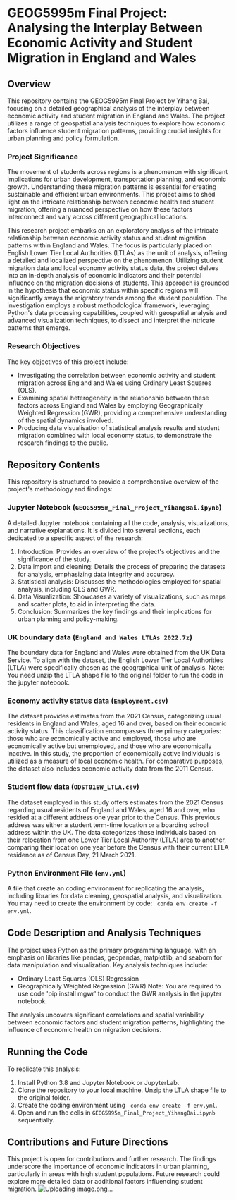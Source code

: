 # GEOG5995m Final Project: Analysing the Interplay Between Economic Activity and Student Migration in England and Wales

## Overview
This repository contains the GEOG5995m Final Project by Yihang Bai, focusing on a detailed geographical analysis of the interplay between economic activity and student migration in England and Wales. The project utilizes a range of geospatial analysis techniques to explore how economic factors influence student migration patterns, providing crucial insights for urban planning and policy formulation.

### Project Significance
The movement of students across regions is a phenomenon with significant implications for urban development, transportation planning, and economic growth. Understanding these migration patterns is essential for creating sustainable and efficient urban environments. This project aims to shed light on the intricate relationship between economic health and student migration, offering a nuanced perspective on how these factors interconnect and vary across different geographical locations.

This research project embarks on an exploratory analysis of the intricate relationship between economic activity status and student migration patterns within England and Wales. The focus is particularly placed on English Lower Tier Local Authorities (LTLAs) as the unit of analysis, offering a detailed and localized perspective on the phenomenon. Utilizing student migration data and local economy activity status data, the project delves into an in-depth analysis of economic indicators and their potential influence on the migration decisions of students. This approach is grounded in the hypothesis that economic status within specific regions will significantly sways the migratory trends among the student population. The investigation employs a robust methodological framework, leveraging Python's data processing capabilities, coupled with geospatial analysis and advanced visualization techniques, to dissect and interpret the intricate patterns that emerge.

### Research Objectives
The key objectives of this project include:

- Investigating the correlation between economic activity and student migration across England and Wales using Ordinary Least Squares (OLS).
- Examining spatial heterogeneity in the relationship between these factors across England and Wales by employing Geographically Weighted Regression (GWR), providing a comprehensive understanding of the spatial dynamics involved.
- Producing data visualisation of statistical analysis results and student migration combined with local economy status, to demonstrate the research findings to the public.

## Repository Contents
This repository is structured to provide a comprehensive overview of the project's methodology and findings:

### Jupyter Notebook (`GEOG5995m_Final_Project_YihangBai.ipynb`)
A detailed Jupyter notebook containing all the code, analysis, visualizations, and narrative explanations. It is divided into several sections, each dedicated to a specific aspect of the research:
1.	Introduction: Provides an overview of the project's objectives and the significance of the study.
2.	Data import and cleaning: Details the process of preparing the datasets for analysis, emphasizing data integrity and accuracy.
3.	Statistical analysis: Discusses the methodologies employed for spatial analysis, including OLS and GWR.
4.	Data Visualization: Showcases a variety of visualizations, such as maps and scatter plots, to aid in interpreting the data.
5.	Conclusion: Summarizes the key findings and their implications for urban planning and policy-making.

### UK boundary data (`England and Wales LTLAs 2022.7z`)
The boundary data for England and Wales were obtained from the UK Data Service. To align with the dataset, the English Lower Tier Local Authorities (LTLA) were specifically chosen as the geographical unit of analysis.
Note: You need unzip the LTLA shape file to the original folder to run the code in the jupyter notebook.

### Economy activity status data (`Employment.csv`)
The dataset provides estimates from the 2021 Census, categorizing usual residents in England and Wales, aged 16 and over, based on their economic activity status. This classification encompasses three primary categories: those who are economically active and employed, those who are economically active but unemployed, and those who are economically inactive. In this study, the proportion of economically active individuals is utilized as a measure of local economic health. For comparative purposes, the dataset also includes economic activity data from the 2011 Census.

### Student flow data (`ODST01EW_LTLA.csv`)
The dataset employed in this study offers estimates from the 2021 Census regarding usual residents of England and Wales, aged 16 and over, who resided at a different address one year prior to the Census. This previous address was either a student term-time location or a boarding school address within the UK. The data categorizes these individuals based on their relocation from one Lower Tier Local Authority (LTLA) area to another, comparing their location one year before the Census with their current LTLA residence as of Census Day, 21 March 2021.

### Python Environment File (`env.yml`)
A file that create an coding environment for replicating the analysis, including libraries for data cleaning, geospatial analysis, and visualization. You may need to create the environment by code: ` conda env create -f env.yml`.

## Code Description and Analysis Techniques
The project uses Python as the primary programming language, with an emphasis on libraries like pandas, geopandas, matplotlib, and seaborn for data manipulation and visualization. Key analysis techniques include:
- Ordinary Least Squares (OLS) Regression
- Geographically Weighted Regression (GWR)
Note: You are required to use code 'pip install mgwr' to conduct the GWR analysis in the jupyter notebook.

The analysis uncovers significant correlations and spatial variability between economic factors and student migration patterns, highlighting the influence of economic health on migration decisions.

## Running the Code
To replicate this analysis:
1. Install Python 3.8 and Jupyter Notebook or JupyterLab.
2. Clone the repository to your local machine. Unzip the LTLA shape file to the original folder.
3. Create the coding environment using ` conda env create -f env.yml`.
4. Open and run the cells in `GEOG5995m_Final_Project_YihangBai.ipynb` sequentially.

## Contributions and Future Directions
This project is open for contributions and further research. The findings underscore the importance of economic indicators in urban planning, particularly in areas with high student populations. Future research could explore more detailed data or additional factors influencing student migration.
![Uploading image.png…]()
